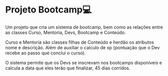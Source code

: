 # Projeto Bootcamp:computer:

Um projeto que cria um sistema de bootcamp, bem como as relações entre as classes Curso, Mentoria, Devs, Bootcamp e Conteúdo.

Curso e Mentoria são classes filhas de Conteúdo e herdão os atributos nome e descrição. Além de auxiliar o calculo de xp (pontuação que o Dev recebe ao passo que conclui o curso).

O sistema permite que os Devs se inscrevam nos bootcamps disponíveis e calcula a data que eles terão que finalizar, 45 dias corridos.



 









